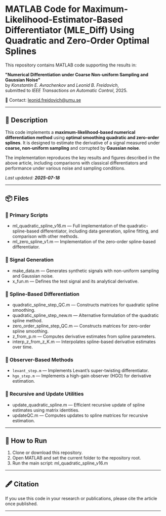 # MATLAB Code for Maximum-Likelihood-Estimator-Based Differentiator (MLE_Diff) Using Quadratic and Zero-Order Optimal Splines

This repository contains MATLAB code supporting the results in:

**"Numerical Differentiation under Coarse Non-uniform Sampling and Gaussian Noise"**  
by *Konstantin E. Avrachenkov* and *Leonid B. Freidovich*,  
submitted to *IEEE Transactions on Automatic Control*, 2025.

📧 Contact: [leonid.freidovich@umu.se](mailto:leonid.freidovich@umu.se)

---

## 📄 Description

This code implements a **maximum-likelihood-based numerical differentiation method** using **optimal smoothing quadratic and zero-order splines**. It is designed to estimate the derivative of a signal measured under **coarse, non-uniform sampling** and corrupted by **Gaussian noise**.

The implementation reproduces the key results and figures described in the above article, including comparisons with classical differentiators and performance under various noise and sampling conditions.

_Last updated: **2025-07-18**_

---

## 📦 Files

### 🔹 Primary Scripts
- ml_quadratic_spline_v16.m — Full implementation of the quadratic-spline-based differentiator, including data generation, spline fitting, and comparison with other methods.
- ml_zero_spline_v1.m — Implementation of the zero-order spline-based differentiator.

### 🔹 Signal Generation
- make_data.m — Generates synthetic signals with non-uniform sampling and Gaussian noise.
- x_fun.m — Defines the test signal and its analytical derivative.

### 🔹 Spline-Based Differentiation
- quadratic_spline_step_QC.m — Constructs matrices for quadratic spline smoothing.
- quadratic_spline_step_new.m — Alternative formulation of the quadratic spline method.
- zero_order_spline_step_QC.m — Constructs matrices for zero-order spline smoothing.
- z_from_p.m — Computes derivative estimates from spline parameters.
- interp_z_from_z_K.m — Interpolates spline-based derivative estimates over time.

### 🔹 Observer-Based Methods
- `levant_step.m` — Implements Levant’s super-twisting differentiator.
- `hgo_step.m` — Implements a high-gain observer (HGO) for derivative estimation.

### 🔹 Recursive and Update Utilities
- update_quadratic_spline.m — Efficient recursive update of spline estimates using matrix identities.
- updateQC.m — Computes updates to spline matrices for recursive estimation.

---

## 🚀 How to Run

1. Clone or download this repository.
2. Open MATLAB and set the current folder to the repository root.
3. Run the main script:   ml_quadratic_spline_v16.m
  

---

## 🖋 Citation

If you use this code in your research or publications, please cite the article once published.

---
